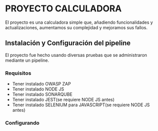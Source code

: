 # PROYECTO CALCULADORA
El proyecto es una calculadora simple que, añadiendo funcionalidades y actualizaciones, aumentamos su complejidad y mejoramos sus fallos.

## Instalación y Configuración del pipeline
El proyecto fue hecho usando diversas pruebas que se administraron mediante un pipeline.
### Requisitos
- Tener instalado OWASP ZAP
- Tener instalado NODE JS
- Tener instalado SONARQUBE
- Tener instalado JEST(se requiere NODE JS antes)
- Tener instalado SELENIUM para JAVASCRIPT(se requiere NODE JS antes)
### Configurando
